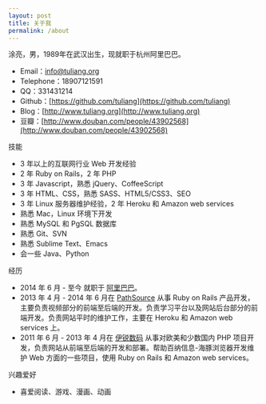 ```yaml
---
layout: post
title: 关于我
permalink: /about
---
```

涂亮，男，1989年在武汉出生，现就职于杭州阿里巴巴。

* Email：info@tuliang.org
* Telephone：18907121591
* QQ：331431214
* Github：[https://github.com/tuliang](https://github.com/tuliang)
* Blog：[http://www.tuliang.org](http://www.tuliang.org)
* 豆瓣：[http://www.douban.com/people/43902568](http://www.douban.com/people/43902568)

技能

* 3 年以上的互联网行业 Web 开发经验
* 2 年 Ruby on Rails，2 年 PHP
* 3 年 Javascript，熟悉 jQuery、CoffeeScript
* 3 年 HTML、CSS，熟悉 SASS、HTML5/CSS3、SEO
* 3 年 Linux 服务器维护经验，2 年 Heroku 和 Amazon web services
* 熟悉 Mac，Linux 环境下开发
* 熟悉 MySQL 和 PgSQL 数据库
* 熟悉 Git、SVN
* 熟悉 Sublime Text、Emacs
* 会一些 Java、Python

经历

* 2014 年 6 月 - 至今 就职于 [阿里巴巴](http://www.alibabagroup.com/cn/global/home)。
* 2013 年 4 月 - 2014 年 6 月在 [PathSource](http://www.pathsource.com) 从事 Ruby on Rails 产品开发，主要负责视频部分的前端至后端的开发。负责学习平台以及网站后台部分的前端开发。负责网站平时的维护工作，主要在 Heroku 和 Amazon web services 上。
* 2011 年 6 月 - 2013 年 4 月在 [伊锐数码](http://www.evebit.com) 从事对欧美和少数国内 PHP 项目开发，负责网站从前端至后端的开发和部署。帮助百纳信息-海豚浏览器开发维护 Web 方面的一些项目，使用 Ruby on Rails 和 Amazon web services。

兴趣爱好

* 喜爱阅读、游戏、漫画、动画